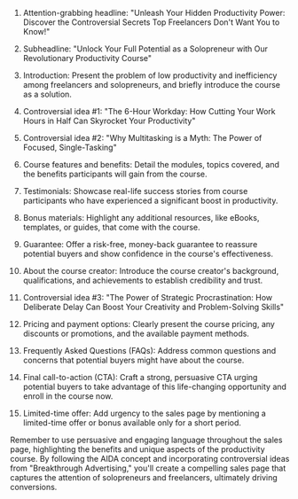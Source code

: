1.  Attention-grabbing headline: "Unleash Your Hidden Productivity Power: Discover the Controversial Secrets Top Freelancers Don't Want You to Know!"
    
2.  Subheadline: "Unlock Your Full Potential as a Solopreneur with Our Revolutionary Productivity Course"
    
3.  Introduction: Present the problem of low productivity and inefficiency among freelancers and solopreneurs, and briefly introduce the course as a solution.
    
4.  Controversial idea #1: "The 6-Hour Workday: How Cutting Your Work Hours in Half Can Skyrocket Your Productivity"
    
5.  Controversial idea #2: "Why Multitasking is a Myth: The Power of Focused, Single-Tasking"
    
6.  Course features and benefits: Detail the modules, topics covered, and the benefits participants will gain from the course.
    
7.  Testimonials: Showcase real-life success stories from course participants who have experienced a significant boost in productivity.
    
8.  Bonus materials: Highlight any additional resources, like eBooks, templates, or guides, that come with the course.
9.  Guarantee: Offer a risk-free, money-back guarantee to reassure potential buyers and show confidence in the course's effectiveness.
    
10.  About the course creator: Introduce the course creator's background, qualifications, and achievements to establish credibility and trust.
    
11.  Controversial idea #3: "The Power of Strategic Procrastination: How Deliberate Delay Can Boost Your Creativity and Problem-Solving Skills"
    
12.  Pricing and payment options: Clearly present the course pricing, any discounts or promotions, and the available payment methods.
    
13.  Frequently Asked Questions (FAQs): Address common questions and concerns that potential buyers might have about the course.
    
14.  Final call-to-action (CTA): Craft a strong, persuasive CTA urging potential buyers to take advantage of this life-changing opportunity and enroll in the course now.
    
15.  Limited-time offer: Add urgency to the sales page by mentioning a limited-time offer or bonus available only for a short period.
    

Remember to use persuasive and engaging language throughout the sales page, highlighting the benefits and unique aspects of the productivity course. By following the AIDA concept and incorporating controversial ideas from "Breakthrough Advertising," you'll create a compelling sales page that captures the attention of solopreneurs and freelancers, ultimately driving conversions.